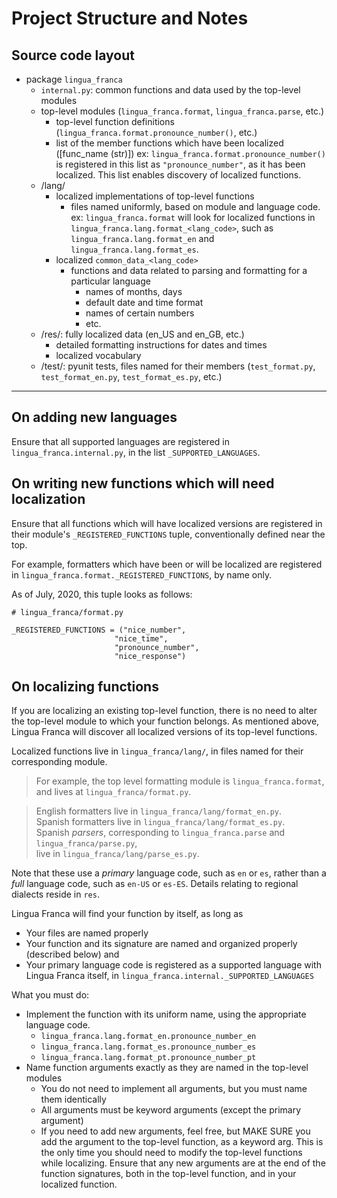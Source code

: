 # Project Structure and Notes

## Source code layout

- package `lingua_franca`
  - `internal.py`: common functions and data used by the top-level modules
  - top-level modules (`lingua_franca.format`, `lingua_franca.parse`, etc.)
      - top-level function definitions (`lingua_franca.format.pronounce_number()`, etc.)
      - list of the member functions which have been localized ([func_name (str)])
          ex: `lingua_franca.format.pronounce_number()` 
              is registered in this list as `"pronounce_number"`, as it has been localized.
              This list enables discovery of localized functions.
  - /lang/
      - localized implementations of top-level functions
          - files named uniformly, based on module and language code. ex:
              `lingua_franca.format` will look for localized functions in
              `lingua_franca.lang.format_<lang_code>`, such as
              `lingua_franca.lang.format_en` and `lingua_franca.lang.format_es`.
      - localized `common_data_<lang_code>`
          - functions and data related to parsing and formatting for a particular language
              - names of months, days
              - default date and time format
              - names of certain numbers
              - etc.
  - /res/: fully localized data (en_US and en_GB, etc.)
      - detailed formatting instructions for dates and times
      - localized vocabulary
  - /test/: pyunit tests, files named for their members
          (`test_format.py`, `test_format_en.py`, `test_format_es.py`, etc.)

----

## On adding new languages

Ensure that all supported languages are registered in `lingua_franca.internal.py`, in the list
`_SUPPORTED_LANGUAGES`.

## On writing new functions which will need localization

Ensure that all functions which will have localized versions are registered in their module's
`_REGISTERED_FUNCTIONS` tuple, conventionally defined near the top.

For example, formatters which have been or will be localized are registered in
  `lingua_franca.format._REGISTERED_FUNCTIONS`, by name only.

As of July, 2020, this tuple looks as follows:

  ```python3
  # lingua_franca/format.py

  _REGISTERED_FUNCTIONS = ("nice_number",
                         "nice_time",
                         "pronounce_number",
                         "nice_response")
  ```

## On localizing functions

If you are localizing an existing top-level function, there is no need to alter the top-level
module to which your function belongs. As mentioned above, Lingua Franca will discover all
localized versions of its top-level functions.

Localized functions live in `lingua_franca/lang/`, in files named for their corresponding module.

>For example, the top level formatting module is `lingua_franca.format`, and lives at
`lingua_franca/format.py`.

>English formatters live in `lingua_franca/lang/format_en.py`.  
>Spanish formatters live in `lingua_franca/lang/format_es.py`.  
>Spanish *parsers*, corresponding to
`lingua_franca.parse` and `lingua_franca/parse.py`,  
>live in `lingua_franca/lang/parse_es.py`.

Note that these use a *primary* language code, such as `en` or `es`, rather than a *full* language
code, such as `en-US` or `es-ES`. Details relating to regional dialects reside in `res`.

Lingua Franca will find your function by itself, as long as

- Your files are named properly
- Your function and its signature are named and organized properly (described below) and
- Your primary language code is registered as a supported language with Lingua Franca itself, in
`lingua_franca.internal._SUPPORTED_LANGUAGES`

What you must do:

- Implement the function with its uniform name, using the appropriate language code.
  - `lingua_franca.lang.format_en.pronounce_number_en`
  - `lingua_franca.lang.format_es.pronounce_number_es`
  - `lingua_franca.lang.format_pt.pronounce_number_pt`
- Name function arguments exactly as they are named in the top-level modules
  - You do not need to implement all arguments, but you must name them identically
  - All arguments must be keyword arguments (except the primary argument)
  - If you need to add new arguments,
        feel free, but MAKE SURE you add the argument to the top-level function, as a keyword arg.
        This is the only time you should need to modify the top-level functions while localizing.
        Ensure that any new arguments are at the end of the function signatures, both in the
        top-level function, and in your localized function.
